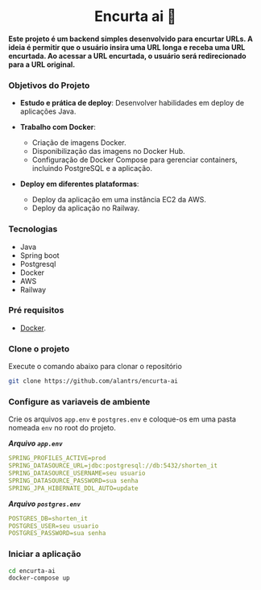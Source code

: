 <h1 align="center" style="font-weight: bold;">Encurta ai 🔗</h1>

<p>
    <b>Este projeto é um backend simples desenvolvido para encurtar URLs. A ideia é permitir que o usuário insira uma URL longa e receba uma URL encurtada. Ao acessar a URL encurtada, o usuário será redirecionado para a URL original.</b>
</p>

### Objetivos do Projeto

- **Estudo e prática de deploy**: Desenvolver habilidades em deploy de aplicações Java.

- **Trabalho com Docker**:
  - Criação de imagens Docker.
  - Disponibilização das imagens no Docker Hub.
  - Configuração de Docker Compose para gerenciar containers, incluindo PostgreSQL e a aplicação.

- **Deploy em diferentes plataformas**:
  - Deploy da aplicação em uma instância EC2 da AWS.
  - Deploy da aplicação no Railway.
 
### Tecnologias

- Java
- Spring boot
- Postgresql
- Docker
- AWS
- Railway

### Pré requisitos

- [Docker](https://docs.docker.com/engine/install/).

### Clone o projeto

Execute o comando abaixo para clonar o repositório

```bash
git clone https://github.com/alantrs/encurta-ai
```

<h3>Configure as variaveis de ambiente</h3>

Crie os arquivos `app.env` e `postgres.env` e coloque-os em uma pasta nomeada `env` no root do projeto.

***Arquivo `app.env`***

```yaml
SPRING_PROFILES_ACTIVE=prod
SPRING_DATASOURCE_URL=jdbc:postgresql://db:5432/shorten_it
SPRING_DATASOURCE_USERNAME=seu usuario
SPRING_DATASOURCE_PASSWORD=sua senha
SPRING_JPA_HIBERNATE_DDL_AUTO=update
```

***Arquivo `postgres.env`***

```yaml
POSTGRES_DB=shorten_it
POSTGRES_USER=seu usuario
POSTGRES_PASSWORD=sua senha
```

### Iniciar a aplicação

```bash
cd encurta-ai
docker-compose up
```
